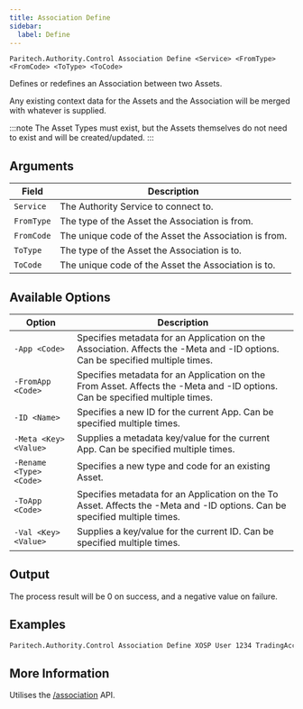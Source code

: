 ```yaml
---
title: Association Define
sidebar:
  label: Define
---
```


`Paritech.Authority.Control Association Define <Service> <FromType> <FromCode> <ToType> <ToCode>`

Defines or redefines an Association between two Assets.

Any existing context data for the Assets and the Association will be merged with whatever is supplied.

:::note
The Asset Types must exist, but the Assets themselves do not need to exist and will be created/updated.
:::

## Arguments

| Field      | Description |
|------------|-------------|
| `Service`  | The Authority Service to connect to. |
| `FromType` | The type of the Asset the Association is from. |
| `FromCode` | The unique code of the Asset the Association is from. |
| `ToType`   | The type of the Asset the Association is to. |
| `ToCode`   | The unique code of the Asset the Association is to. |

## Available Options

| Option                  | Description |
|-------------------------|-------------|
| `-App <Code>`           | Specifies metadata for an Application on the Association. Affects the -Meta and -ID options. Can be specified multiple times. |
| `-FromApp <Code>`       | Specifies metadata for an Application on the From Asset. Affects the -Meta and -ID options. Can be specified multiple times. |
| `-ID <Name>`            | Specifies a new ID for the current App. Can be specified multiple times. |
| `-Meta <Key> <Value>`   | Supplies a metadata key/value for the current App. Can be specified multiple times. |
| `-Rename <Type> <Code>` | Specifies a new type and code for an existing Asset. |
| `-ToApp <Code>`         | Specifies metadata for an Application on the To Asset. Affects the -Meta and -ID options. Can be specified multiple times. |
| `-Val <Key> <Value>`    | Supplies a key/value for the current ID. Can be specified multiple times. |

## Output

The process result will be 0 on success, and a negative value on failure.

## Examples

```sh
Paritech.Authority.Control Association Define XOSP User 1234 TradingAccount XS:0001
```

## More Information

Utilises the [/association](../../../rest/association/from-to-code/) API.
